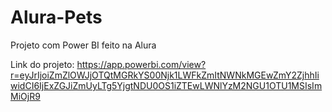# Alura-Pets
Projeto com Power BI feito na Alura

Link do projeto: https://app.powerbi.com/view?r=eyJrIjoiZmZlOWJjOTQtMGRkYS00Njk1LWFkZmItNWNkMGEwZmY2ZjhhIiwidCI6IjExZGJiZmUyLTg5YjgtNDU0OS1iZTEwLWNlYzM2NGU1OTU1MSIsImMiOjR9
